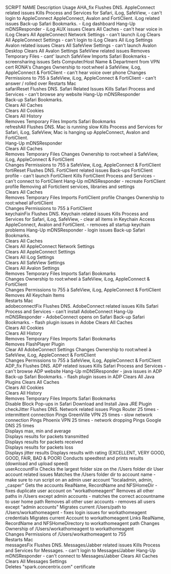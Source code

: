 SCRIPT NAME	Description	Usage
AHA_fix	Flushes DNS.	AppleConnect related issues
	Kills Process and Services for Safari, iLog, SafeView,	 - can't login to AppleConnect
	AppleConnect, Avalon and FortiClient.	iLog related issues
	Back-up Safari Bookmarks.	 - iLog dashboard
	Hang-Up mDNSResponder	 - iLog AUX issues
	Clears All Caches	 - can't hear voice in iLog
	Clears All AppleConnect Network Settings	 - can't launch iLog
	Clears All AppleConnect Settings	 - can't login to iLog
	Clears All iLog Settings	Avalon related issues
	Clears All SafeView Settings	 - can't launch Avalon Desktop
	Clears All Avalon Settings	SafeView related issues
	Removes Temporary Files	 - cant' launch SafeView
	Imports Safari Bookmarks	 - screensharing issues
	Sets Computer/Host Name & Department from VPN cert	RONA's
	Changes Ownership to root:wheel à SafeView, iLog, AppleConnect & FortiClient	 - can't hear voice over phone
	Changes Permissions to 755 à SafeView, iLog, AppleConnect & FortiClient	 - can't answer / rolled over
	Restarts Mac	
safariReset	Flushes DNS.	Safari Related Issues
	Kills Safari Process and Services	 - can't browse any website
	Hang-Up mDNSResponder	
	Back-up Safari Bookmarks.	
	Clears All Caches	
	Clears All Cookies	
	Clears All History	
	Removes Temporary Files	
	Imports Safari Bookmarks	
refreshAll	Flushes DNS.	Mac is running slow
	Kills Process and Services for Safari, iLog, SafeView,	Mac is hanging up
	AppleConnect, Avalon and FortiClient.	
	Hang-Up mDNSResponder	
	Clears All Caches	
	Removes Temporary Files	
	Changes Ownership to root:wheel à SafeView, iLog, AppleConnect & FortiClient	
	Changes Permissions to 755 à SafeView, iLog, AppleConnect & FortiClient	
fortiReset	Flushes DNS.	FortiClient related issues
	Back-ups FortiClient profile	 - can't launch FortiClient
	Kills FortiClient Process and Services	 - can't connect to FortiClient
	Hang-Up mDNSResponder	 - recreate FortiClient profile
	Removing all Forticlient services, libraries and settings	
	Clears All Caches	
	Removes Temporary Files	
	Imports FortiClient profile	
	Changes Ownership to root:wheel àFortiClient	
	Changes Permissions to 755 à FortiClient	
keychainFix	Flushes DNS.	Keychain related issues
	Kills Process and Services for Safari, iLog, SafeView,	 - clear all items in Keychain Access
	AppleConnect, Avalon and FortiClient.	 - removes all startup keychain problems
	Hang-Up mDNSResponder	 - login issues
	Back-up Safari Bookmarks.	
	Clears All Caches	
	Clears All AppleConnect Network Settings	
	Clears All AppleConnect Settings	
	Clears All iLog Settings	
	Clears All SafeView Settings	
	Clears All Avalon Settings	
	Removes Temporary Files	
	Imports Safari Bookmarks	
	Changes Ownership to root:wheel à SafeView, iLog, AppleConnect & FortiClient	
	Changes Permissions to 755 à SafeView, iLog, AppleConnect & FortiClient	
	Removes All Keychain Items	
	Restarts Mac	
adobeconnectFix	Flushes DNS.	AdobeConnect related issues
	Kills Safari Process and Services	 - can't install AdobeConnect
	Hang-Up mDNSResponder	 - AdobeConnect opens on Safari
	Back-up Safari Bookmarks.	 - flash plugin issues in Adobe
	Clears All Caches	
	Clears All Cookies	
	Clears All History	
	Removes Temporary Files	
	Imports Safari Bookmarks	
	Removes FlashPlayer Plugin	
	Clear All AdobeConnect Settings	
	Changes Ownership to root:wheel à SafeView, iLog, AppleConnect & FortiClient	
	Changes Permissions to 755 à SafeView, iLog, AppleConnect & FortiClient	
ADP_fix	Flushes DNS.	ADP related issues
	Kills Safari Process and Services	 - can't browse ADP website
	Hang-Up mDNSResponder	 - java issues in ADP
	Back-up Safari Bookmarks.	 - flash plugin issues in ADP
	Clears All Java Plugins	
	Clears All Caches	
	Clears All Cookies	
	Clears All History	
	Removes Temporary Files	
	Imports Safari Bookmarks	
	Disable Block Pop-ups in Safari	
	Download and Install Java JRE Plugin	
checkJitter	Flushes DNS.	Network related issues
	Pings Router 25 times	 - intermittent connection
	Pings GreenVille VPN 25 times	 - slow network connection
	Pings Phoenix VPN 25 times	 - network dropping
	Pings Google DNS 25 times	
	Displays max, min and average	
	Displays results for packets transmitted	
	Displays results for packets received	
	Displays results for packets loss	
	Displays jitter results	
	Displays results with rating (EXCELLENT, VERY GOOD, GOOD, FAIR, BAD & POOR)	
	Conducts speedtest and prints results (download and upload speed)	
userAccountFix	Checks the largest folder size on the /Users folder dir	User account related issues
	Matches the /Users folder dir to account name	 - make sure to run script on an admin user account "localadmin, admin, _casper"
	Gets the accounts RealName, RecordName and NFSHomeDir	 - fixes duplicate user account on "workathomeagent"
	Removes all other paths in /Users except admin accounts	 - matches the correct accountname to user home path
	Removes all other user accounts	- removes all users except "admin accounts"
	Migrates current /Users/path to /Users/workathomeagent	 - fixes login issues for workathomeagent credentials
	Migrates current Account to workathomeagent	
	Links RealName, RecordName and NFSHomeDirectory to workathomeagent path	
	Changes Ownership of /Users/workathomeagent to workathomeagent	
	Changes Permissions of /Users/workathomeagent to 755	
	Restarts Mac	
messagesFix	Flushes DNS.	Messages/Jabber related issues
	Kills Process and Services for Messages.	 - can't login to Messages/Jabber
	Hang-Up mDNSResponder	 - can't connect to Messages/Jabber
	Clears All Caches	
	Clears All Messages Settings	
	Deletes "spark.concentrix.com" certificate	
